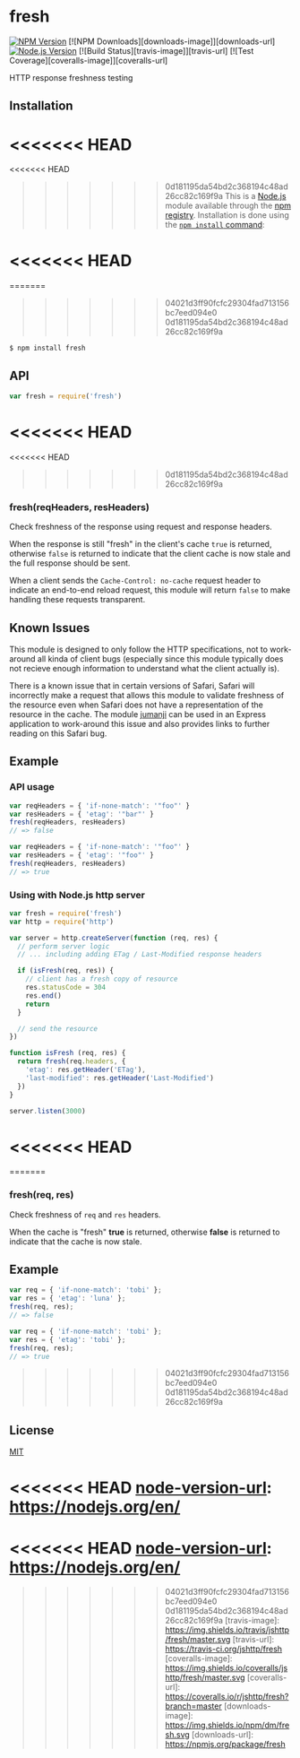# fresh

[![NPM Version][npm-image]][npm-url]
[![NPM Downloads][downloads-image]][downloads-url]
[![Node.js Version][node-version-image]][node-version-url]
[![Build Status][travis-image]][travis-url]
[![Test Coverage][coveralls-image]][coveralls-url]

HTTP response freshness testing

## Installation

<<<<<<< HEAD
=======
<<<<<<< HEAD
>>>>>>> 0d181195da54bd2c368194c48ad26cc82c169f9a
This is a [Node.js](https://nodejs.org/en/) module available through the
[npm registry](https://www.npmjs.com/). Installation is done using the
[`npm install` command](https://docs.npmjs.com/getting-started/installing-npm-packages-locally):

<<<<<<< HEAD
=======
=======
>>>>>>> 04021d3ff90fcfc29304fad713156bc7eed094e0
>>>>>>> 0d181195da54bd2c368194c48ad26cc82c169f9a
```
$ npm install fresh
```

## API

```js
var fresh = require('fresh')
```

<<<<<<< HEAD
=======
<<<<<<< HEAD
>>>>>>> 0d181195da54bd2c368194c48ad26cc82c169f9a
### fresh(reqHeaders, resHeaders)

Check freshness of the response using request and response headers.

When the response is still "fresh" in the client's cache `true` is
returned, otherwise `false` is returned to indicate that the client
cache is now stale and the full response should be sent.

When a client sends the `Cache-Control: no-cache` request header to
indicate an end-to-end reload request, this module will return `false`
to make handling these requests transparent.

## Known Issues

This module is designed to only follow the HTTP specifications, not
to work-around all kinda of client bugs (especially since this module
typically does not recieve enough information to understand what the
client actually is).

There is a known issue that in certain versions of Safari, Safari
will incorrectly make a request that allows this module to validate
freshness of the resource even when Safari does not have a
representation of the resource in the cache. The module
[jumanji](https://www.npmjs.com/package/jumanji) can be used in
an Express application to work-around this issue and also provides
links to further reading on this Safari bug.

## Example

### API usage

```js
var reqHeaders = { 'if-none-match': '"foo"' }
var resHeaders = { 'etag': '"bar"' }
fresh(reqHeaders, resHeaders)
// => false

var reqHeaders = { 'if-none-match': '"foo"' }
var resHeaders = { 'etag': '"foo"' }
fresh(reqHeaders, resHeaders)
// => true
```

### Using with Node.js http server

```js
var fresh = require('fresh')
var http = require('http')

var server = http.createServer(function (req, res) {
  // perform server logic
  // ... including adding ETag / Last-Modified response headers

  if (isFresh(req, res)) {
    // client has a fresh copy of resource
    res.statusCode = 304
    res.end()
    return
  }

  // send the resource
})

function isFresh (req, res) {
  return fresh(req.headers, {
    'etag': res.getHeader('ETag'),
    'last-modified': res.getHeader('Last-Modified')
  })
}

server.listen(3000)
```

<<<<<<< HEAD
=======
=======
### fresh(req, res)

 Check freshness of `req` and `res` headers.

 When the cache is "fresh" __true__ is returned,
 otherwise __false__ is returned to indicate that
 the cache is now stale.

## Example

```js
var req = { 'if-none-match': 'tobi' };
var res = { 'etag': 'luna' };
fresh(req, res);
// => false

var req = { 'if-none-match': 'tobi' };
var res = { 'etag': 'tobi' };
fresh(req, res);
// => true
```

>>>>>>> 04021d3ff90fcfc29304fad713156bc7eed094e0
>>>>>>> 0d181195da54bd2c368194c48ad26cc82c169f9a
## License

[MIT](LICENSE)

[npm-image]: https://img.shields.io/npm/v/fresh.svg
[npm-url]: https://npmjs.org/package/fresh
[node-version-image]: https://img.shields.io/node/v/fresh.svg
<<<<<<< HEAD
[node-version-url]: https://nodejs.org/en/
=======
<<<<<<< HEAD
[node-version-url]: https://nodejs.org/en/
=======
[node-version-url]: http://nodejs.org/download/
>>>>>>> 04021d3ff90fcfc29304fad713156bc7eed094e0
>>>>>>> 0d181195da54bd2c368194c48ad26cc82c169f9a
[travis-image]: https://img.shields.io/travis/jshttp/fresh/master.svg
[travis-url]: https://travis-ci.org/jshttp/fresh
[coveralls-image]: https://img.shields.io/coveralls/jshttp/fresh/master.svg
[coveralls-url]: https://coveralls.io/r/jshttp/fresh?branch=master
[downloads-image]: https://img.shields.io/npm/dm/fresh.svg
[downloads-url]: https://npmjs.org/package/fresh
